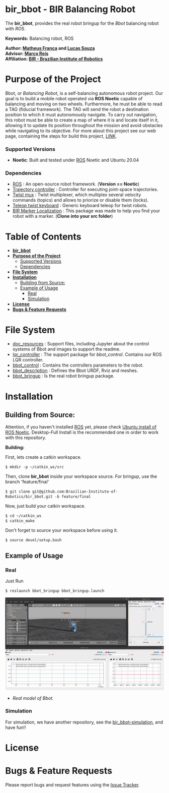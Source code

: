 # bir_bbot - BIR Balancing Robot

The **bir_bbot**, provides the real robot bringup for the _Bbot_ balancing robot with _ROS_.

**Keywords:** Balancing robot, ROS

**Author: [Matheus França](https://github.com/MatheusFranca-dev) and [Lucas Souza](https://github.com/lucaslins0035)<br />
Advisor: [Marco Reis](https://github.com/mhar-vell)<br />
Affiliation: [BIR - Brazilian Institute of Robotics](https://github.com/Brazilian-Institute-of-Robotics)<br />**

# **Purpose of the Project**

Bbot, or _Balancing Robot_, is a self-balancing autonomous robot project. Our goal is to build a mobile robot operated via **ROS Noetic** capable of balancing and moving on two wheels. Furthermore, he must be able to read a TAG (fiducial framework). The TAG will send the robot a destination position to which it must autonomously navigate. To carry out navigation, this robot must be able to create a map of where it is and locate itself in it, allowing it to update its position throughout the mission and avoid obstacles while navigating to its objective. For more about this project see our web page, containing the steps for build this project, [LINK](https://mhar-vell.github.io/rasc/project-bbot/).

### Supported Versions

- **Noetic**: Built and tested under [ROS] Noetic and Ubuntu 20.04

### Dependencies 
- [ROS] : An open-source robot framework. (**Version == Noetic**)
- [Trajectory controller](http://wiki.ros.org/joint_trajectory_controller) : Controller for executing joint-space trajectories.
- [Twist mux](http://wiki.ros.org/twist_mux) : Twist multiplexer, which multiplex several velocity commands (topics) and allows to priorize or disable them (locks).
- [Teleop twist keyboard](http://wiki.ros.org/teleop_twist_keyboard) : Generic keyboard teleop for twist robots.
- [BIR Marker Localization](https://github.com/Brazilian-Institute-of-Robotics/bir_marker_localization) : This package was made to help you find your robot with a marker. (**Clone into your src folder**)

# **Table of Contents**
- [**bir_bbot**](#bir_bbot)
- [**Purpose of the Project**](#purpose-of-the-project)
    - [Supported Versions](#supported-versions)
    - [Dependencies](#dependencies)
- [**File System**](#file-system)
- [**Installation**](#installation)
	- [Building from Source:](#building-from-source)
	- [Example of Usage](#example-of-usage)
	    - [Real](#real)
	    - [Simulation](#simulation)
- [**License**](#license)
- [**Bugs & Feature Requests**](#bugs--feature-requests)

# **File System**

- [doc_resources](https://github.com/Brazilian-Institute-of-Robotics/bir_bbot/tree/feature/final/doc_resources) : Support files, including Jupyter about the control systems of Bbot and images to support the readme.
- [lqr_controller](https://github.com/Brazilian-Institute-of-Robotics/bir_bbot/tree/feature/final/lqr_controller) : The support package for _bbot_control_. Contains our ROS LQR controller.
- [bbot_control](https://github.com/Brazilian-Institute-of-Robotics/bir_bbot/tree/feature/final/bbot_control) : Contains the controllers parameters to the robot.
- [bbot_description](https://github.com/Brazilian-Institute-of-Robotics/bir_bbot/tree/feature/final/bbot_description) : Defines the Bbot URDF, Rviz and meshes.
- [bbot_bringup](https://github.com/Brazilian-Institute-of-Robotics/bir_bbot/tree/feature/final/bbot_bringup) : Is the real robot bringup package.

# **Installation**

##  Building from Source:

Attention, if you haven't installed [ROS] yet, please check [Ubuntu install of ROS Noetic](http://wiki.ros.org/noetic/Installation/Ubuntu). Desktop-Full Install is the recommended one in order to work with this repository.  

**Building:**

First, lets create a catkin workspace.

    $ mkdir -p ~/catkin_ws/src

Then, clone **bir_bbot** inside your workspace source. For bringup, use the branch 'feature/final'

	$ git clone git@github.com:Brazilian-Institute-of-Robotics/bir_bbot.git -b feature/final

Now, just build your catkin workspace.

    $ cd ~/catkin_ws
    $ catkin_make

Don't forget to source your workspace before using it.
    
    $ source devel/setup.bash

## Example of Usage

### Real

Just Run

	$ roslaunch bbot_bringup bbot_bringup.launch

![](/doc_resources/bbot.gif)
* _Real model of Bbot._
	
### Simulation

For simulation, we have another repository, see the [bir_bbot-simulation](https://github.com/Brazilian-Institute-of-Robotics/bir_bbot-simulation), and have fun!!

# **License**

<!-- Bir Bbot source code is released under a [MIT License](/LICENSE). -->

# **Bugs & Feature Requests**

Please report bugs and request features using the [Issue Tracker].

<!-- Hyperlinks -->
[ROS]: https://www.ros.org
[Issue Tracker]: https://github.com/Brazilian-Institute-of-Robotics/bir_bbot/issues